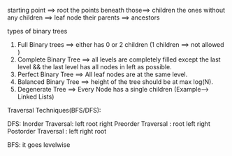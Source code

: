 starting point ==> root
the points beneath those==> children
the ones without any children ==> leaf node
their parents ==> ancestors


types of binary trees

1. Full Binary trees ==> either has 0 or 2 children (1 children ==> not allowed )
2. Complete Binary Tree ==> all levels are completely filled except the last level && the last level has all nodes in left as possible.
3. Perfect Binary Tree ==> All leaf nodes are at the same level.
4. Balanced Binary Tree ==> height of the tree should be at max log(N).
5. Degenerate Tree ==> Every Node has a single children (Example--> Linked Lists)

Traversal Techniques(BFS/DFS):

DFS:
Inorder Traversal: left root right
Preorder Traversal : root left right
Postorder Traversal : left right root

BFS:
it goes levelwise
